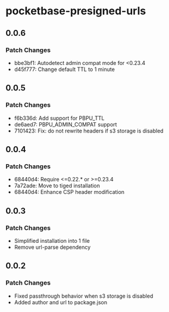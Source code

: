# pocketbase-presigned-urls

## 0.0.6

### Patch Changes

- bbe3bf1: Autodetect admin compat mode for <0.23.4
- d45f777: Change default TTL to 1 minute

## 0.0.5

### Patch Changes

- f6b336d: Add support for PBPU_TTL
- de6aed7: PBPU_ADMIN_COMPAT support
- 7101423: Fix: do not rewrite headers if s3 storage is disabled

## 0.0.4

### Patch Changes

- 68440d4: Require <=0.22.\* or >=0.23.4
- 7a72ade: Move to tiged installation
- 68440d4: Enhance CSP header modification

## 0.0.3

### Patch Changes

- Simplified installation into 1 file
- Remove url-parse dependency

## 0.0.2

### Patch Changes

- Fixed passthrough behavior when s3 storage is disabled
- Added author and url to package.json
